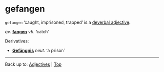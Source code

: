 # gefangen

`gefangen` ‘caught, imprisoned, trapped’ is a [deverbal adjective](../../deverbalSdjectives.md).

*qv.* **[fangen](../../../verbs/f/fa/fangen.md)** *vb.* ‘catch’

Derivatives:
- **[Gefängnis](../../../nouns/g/ge/Gefaengnis.md)** *neut.* ‘a prison’

----

Back up to: [Adjectives](../../index.md) | [Top](../../../index.md)
